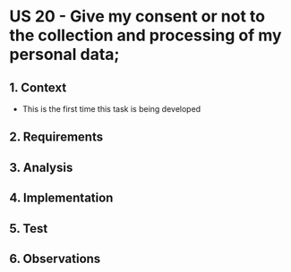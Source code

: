 # US 20 - Give my consent or not to the collection and processing of my personal data;

## 1. Context

* This is the first time this task is being developed

## 2. Requirements

## 3. Analysis

## 4. Implementation

## 5. Test

## 6. Observations

